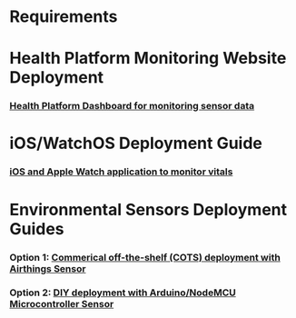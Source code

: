 # Requirements

# Health Platform Monitoring Website Deployment

### [Health Platform Dashboard for monitoring sensor data](../webapp/README.md)

# iOS/WatchOS Deployment Guide

### [iOS and Apple Watch application to monitor vitals](https://github.com/UBC-CIC/health-platform-iOS-watchOS)

# Environmental Sensors Deployment Guides

### Option 1: [Commerical off-the-shelf (COTS) deployment with Airthings Sensor](../docs/sensor_deployment/AirthingsDeployment.md)

### Option 2: [DIY deployment with Arduino/NodeMCU Microcontroller Sensor](https://github.com/UBC-CIC/health-platform-arduino)

